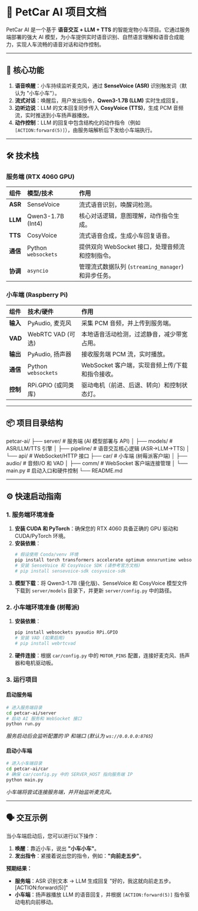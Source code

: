 # 🐾 PetCar AI 项目文档

PetCar AI 是一个基于 **语音交互 + LLM + TTS** 的智能宠物小车项目。它通过服务端部署的强大 AI 模型，为小车提供实时语音识别、自然语言理解和语音合成能力，实现人车流畅的语音对话和动作控制。

---

## 🚀 核心功能

1. **语音唤醒**：小车持续监听麦克风，通过 **SenseVoice (ASR)** 识别触发词（默认为 "小车小车"）。
2. **流式对话**：唤醒后，用户发出指令，**Qwen3-1.7B (LLM)** 实时生成回复。
3. **边听边说**：LLM 的文本回复同步传入 **CosyVoice (TTS)**，生成 PCM 音频流，实时推送到小车扬声器播放。
4. **动作控制**：LLM 的回复中包含结构化的动作指令（例如 `[ACTION:forward(5)]`），由服务端解析后下发给小车端执行。

---

## 🛠️ 技术栈

### 服务端 (RTX 4060 GPU)

| 组件 | 模型/技术 | 作用 |
| :--- | :--- | :--- |
| **ASR** | SenseVoice | 流式语音识别，唤醒词检测。 |
| **LLM** | Qwen3-1.7B (Int4) | 核心对话逻辑，意图理解，动作指令生成。 |
| **TTS** | CosyVoice | 流式语音合成，生成小车回复语音。 |
| **通信** | Python `websockets` | 提供双向 WebSocket 接口，处理音频流和控制指令。 |
| **协调** | `asyncio` | 管理流式数据队列 (`streaming_manager`) 和异步任务。 |

### 小车端 (Raspberry Pi)

| 组件 | 技术/硬件 | 作用 |
| :--- | :--- | :--- |
| **输入** | PyAudio, 麦克风 | 采集 PCM 音频，并上传到服务端。 |
| **VAD** | WebRTC VAD (可选) | 本地语音活动检测，过滤静音，减少带宽占用。 |
| **输出** | PyAudio, 扬声器 | 接收服务端 PCM 流，实时播放。 |
| **通信** | Python `websockets` | WebSocket 客户端，实现音频上传/下载和指令接收。 |
| **控制** | RPi.GPIO (或同类库) | 驱动电机（前进、后退、转向）和控制状态灯。 |

---

## 📦 项目目录结构

petcar-ai/
├── server/             # 服务端 (AI 模型部署与 API)
│ ├── models/           # ASR/LLM/TTS 引擎
│ ├── pipeline/         # 语音交互核心逻辑 (ASR->LLM->TTS)
│ └── api/              # WebSocket/HTTP 接口
├── car/                # 小车端 (树莓派客户端)
│ ├── audio/            # 音频I/O 和 VAD
│ ├── comm/             # WebSocket 客户端连接管理
│ └── main.py           # 启动入口和硬件控制
└── README.md


---

## ⚙️ 快速启动指南

### 1. 服务端环境准备

1. **安装 CUDA 和 PyTorch**：确保您的 RTX 4060 具备正确的 GPU 驱动和 CUDA/PyTorch 环境。
2. **安装依赖**：
    ```bash
    # 假设使用 Conda/venv 环境
    pip install torch transformers accelerate optimum onnxruntime websockets pyaudio
    # 安装 SenseVoice 和 CosyVoice SDK (请参考官方文档)
    # pip install sensevoice-sdk cosyvoice-sdk
    ```
3. **模型下载**：将 Qwen3-1.7B (量化版)、SenseVoice 和 CosyVoice 模型文件下载到 `server/models` 目录下，并更新 `server/config.py` 中的路径。

### 2. 小车端环境准备 (树莓派)

1. **安装依赖**：
    ```bash
    pip install websockets pyaudio RPi.GPIO
    # 安装 VAD (如果启用)
    # pip install webrtcvad
    ```
2. **硬件连接**：根据 `car/config.py` 中的 `MOTOR_PINS` 配置，连接好麦克风、扬声器和电机驱动板。

### 3. 运行项目

#### 启动服务端

```bash
# 进入服务端目录
cd petcar-ai/server
# 启动 AI 服务和 WebSocket 接口
python run.py
````

*服务启动后会监听配置的 IP 和端口 (默认为 `ws://0.0.0.0:8765`)*

#### 启动小车端

```bash
# 进入小车端目录
cd petcar-ai/car
# 确保 car/config.py 中的 SERVER_HOST 指向服务端 IP
python main.py
```

*小车端将尝试连接服务端，并开始监听麦克风。*

-----

## 🗣️ 交互示例

当小车端启动后，您可以进行以下操作：

1.  **唤醒**：靠近小车，说出 **"小车小车"**。
2.  **发出指令**：紧接着说出您的指令，例如：**"向前走五步"**。

**预期结果：**

  - **服务端**：ASR 识别文本 → LLM 生成回复 "好的，我这就向前走五步。 [ACTION:forward(5)]"
  - **小车端**：扬声器播放 LLM 的语音回复，并根据 `[ACTION:forward(5)]` 指令驱动电机向前移动。

<!-- end list -->

```
```
